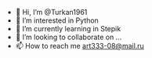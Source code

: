 - 👋 Hi, I’m @Turkan1961
- 👀 I’m interested in Python
- 🌱 I’m currently learning in Stepik
- 💞️ I’m looking to collaborate on ...
- 📫 How to reach me art333-08@mail.ru

<!---
Turkan1961/Turkan1961 is a ✨ special ✨ repository because its `README.md` (this file) appears on your GitHub profile.
You can click the Preview link to take a look at your changes.
--->
